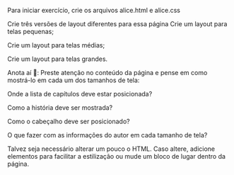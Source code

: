 Para iniciar exercício, crie os arquivos alice.html e alice.css

Crie três versões de layout diferentes para essa página
Crie um layout para telas pequenas;

Crie um layout para telas médias;

Crie um layout para telas grandes.

Anota aí 📝: Preste atenção no conteúdo da página e pense em como mostrá-lo em cada um dos tamanhos de tela:

Onde a lista de capítulos deve estar posicionada?

Como a história deve ser mostrada?

Como o cabeçalho deve ser posicionado?

O que fazer com as informações do autor em cada tamanho de tela?

Talvez seja necessário alterar um pouco o HTML. Caso altere, adicione elementos para facilitar a estilização ou mude um bloco de lugar dentro da página.